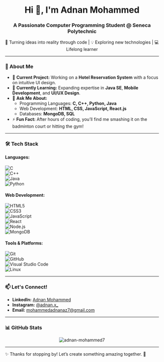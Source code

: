<h1 align="center">Hi 👋, I'm Adnan Mohammed</h1>
<h3 align="center">A Passionate Computer Programming Student @ Seneca Polytechnic</h3>

<p align="center">  
🚀 Turning ideas into reality through code | 💡 Exploring new technologies | 💻 Lifelong learner  
</p>

---

### 🌟 About Me
- 🔭 **Current Project:** Working on a **Hotel Reservation System** with a focus on intuitive UI design.  
- 🌱 **Currently Learning:** Expanding expertise in **Java SE**, **Mobile Development**, and **UI/UX Design**.  
- 💬 **Ask Me About:**  
  - Programming Languages: **C, C++, Python, Java**  
  - Web Development: **HTML, CSS, JavaScript, React.js**  
  - Databases: **MongoDB, SQL**  
- ⚡ **Fun Fact:** After hours of coding, you’ll find me smashing it on the badminton court or hitting the gym!  

---

### 🛠️ Tech Stack
#### **Languages:**
![C](https://img.shields.io/badge/C-00599C?style=for-the-badge&logo=c&logoColor=white)  
![C++](https://img.shields.io/badge/C%2B%2B-00599C?style=for-the-badge&logo=c%2B%2B&logoColor=white)  
![Java](https://img.shields.io/badge/Java-007396?style=for-the-badge&logo=java&logoColor=white)  
![Python](https://img.shields.io/badge/Python-3776AB?style=for-the-badge&logo=python&logoColor=white)

#### **Web Development:**
![HTML5](https://img.shields.io/badge/HTML5-E34F26?style=for-the-badge&logo=html5&logoColor=white)  
![CSS3](https://img.shields.io/badge/CSS3-1572B6?style=for-the-badge&logo=css3&logoColor=white)  
![JavaScript](https://img.shields.io/badge/JavaScript-F7DF1E?style=for-the-badge&logo=javascript&logoColor=black)  
![React](https://img.shields.io/badge/React-20232A?style=for-the-badge&logo=react&logoColor=61DAFB)  
![Node.js](https://img.shields.io/badge/Node.js-43853D?style=for-the-badge&logo=node-dot-js&logoColor=white)  
![MongoDB](https://img.shields.io/badge/MongoDB-47A248?style=for-the-badge&logo=mongodb&logoColor=white)

#### **Tools & Platforms:**
![Git](https://img.shields.io/badge/Git-F05032?style=for-the-badge&logo=git&logoColor=white)  
![GitHub](https://img.shields.io/badge/GitHub-181717?style=for-the-badge&logo=github&logoColor=white)  
![Visual Studio Code](https://img.shields.io/badge/VS%20Code-007ACC?style=for-the-badge&logo=visual-studio-code&logoColor=white)  
![Linux](https://img.shields.io/badge/Linux-FCC624?style=for-the-badge&logo=linux&logoColor=black)

---

### 📫 Let's Connect!
- **LinkedIn:** [Adnan Mohammed](https://www.linkedin.com/in/adnan-mohammed-az7/)  
- **Instagram:** [@adnan.x_](https://instagram.com/adnan.x_)  
- **Email:** mohammedadnanaz7@gmail.com  

---

### 📊 GitHub Stats
<p align="center">
<img src="https://github-readme-stats.vercel.app/api/top-langs?username=adnan-mohammed7&show_icons=true&locale=en&layout=compact" alt="adnan-mohammed7" />
</p>

---

✨ Thanks for stopping by! Let’s create something amazing together. 🚀
